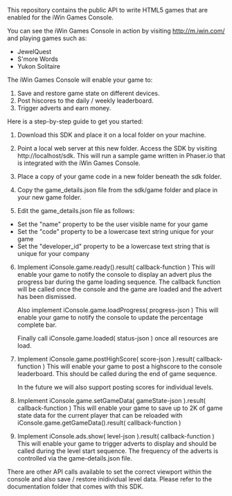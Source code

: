This repository contains the public API to write HTML5 games that are enabled for the iWin Games Console.

You can see the iWin Games Console in action by visiting http://m.iwin.com/ and playing games such as:
- JewelQuest
- S'more Words
- Yukon Solitaire

The iWin Games Console will enable your game to:
1. Save and restore game state on different devices.
2. Post hiscores to the daily / weekly leaderboard.
3. Trigger adverts and earn money.

Here is a step-by-step guide to get you started:

1. Download this SDK and place it on a local folder on your machine.

2. Point a local web server at this new folder. Access the SDK by visiting http://localhost/sdk. 
   This will run a sample game written in Phaser.io that is integrated with the iWin Games Console.

3. Place a copy of your game code in a new folder beneath the sdk folder.

4. Copy the game_details.json file from the sdk/game folder and place in your new game folder.

5. Edit the game_details.json file as follows:
  - Set the "name" property to be the user visible name for your game
  - Set the "code" property to be a lowercase text string unique for your game
  - Set the "developer_id" property to be a lowercase text string that is unique for your company

6. Implement iConsole.game.ready().result( callback-function )
   This will enable your game to notify the console to display an advert plus the progress 
   bar during the game loading sequence. The callback function will be called once the console 
   and the game are loaded and the advert has been dismissed.
   
   Also implement iConsole.game.loadProgress( progress-json )
   This will enable your game to notify the console to update the percentage complete bar.
   
   Finally call iConsole.game.loaded( status-json ) once all resources are load.
   
7. Implement iConsole.game.postHighScore( score-json ).result( callback-function )
   This will enable your game to post a highscore to the console leaderboard. This should 
   be called during the end of game sequence.
   
   In the future we will also support posting scores for individual levels.
   
8. Implement iConsole.game.setGameData( gameState-json ).result( callback-function )
   This will enable your game to save up to 2K of game state data for the current player
   that can be reloaded with iConsole.game.getGameData().result( callback-function )
   
9. Implement iConsole.ads.show( level-json ).result( callback-function )
   This will enable your game to trigger adverts to display and should be called during 
   the level start sequence. The frequency of the adverts is controlled via the 
   game-details.json file.
 
There are other API calls available to set the correct viewport within the console and 
also save / restore inidividual level data. Please refer to the documentation folder
that comes with this SDK.
